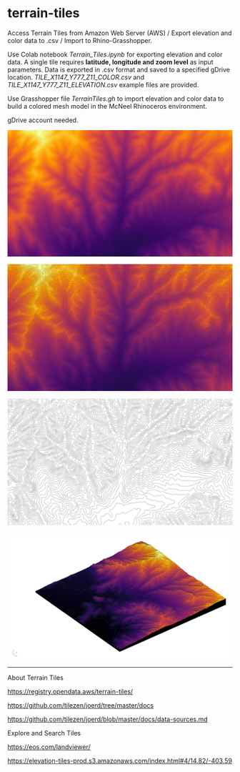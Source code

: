 # terrain-tiles
Access Terrain Tiles from Amazon Web Server (AWS) /  Export elevation and color data to .csv / Import to Rhino-Grasshopper.

Use Colab notebook *Terrain_Tiles.ipynb* for exporting elevation and color data. A single tile requires **latitude, longitude and zoom level** as input parameters. Data is exported in .csv format and saved to a specified gDrive location. *TILE_X1147_Y777_Z11_COLOR.csv* and *TILE_X1147_Y777_Z11_ELEVATION.csv* example files are provided. 

Use Grasshopper file *TerrainTiles.gh* to import elevation and color data to build a colored mesh model in the McNeel Rhinoceros environment.

gDrive account needed.

![alt text](https://github.com/mmmarcopalma/terrain-tiles/blob/main/RH20210103212549.jpg)

![alt text](https://github.com/mmmarcopalma/terrain-tiles/blob/main/RH20210103212554.jpg)

![alt text](https://github.com/mmmarcopalma/terrain-tiles/blob/main/RH20210103212559.jpg)

![alt text](https://github.com/mmmarcopalma/terrain-tiles/blob/main/RH20210103222053.jpg)

--- 

About Terrain Tiles

https://registry.opendata.aws/terrain-tiles/

https://github.com/tilezen/joerd/tree/master/docs

https://github.com/tilezen/joerd/blob/master/docs/data-sources.md

Explore and Search Tiles

https://eos.com/landviewer/

https://elevation-tiles-prod.s3.amazonaws.com/index.html#4/14.82/-403.59
